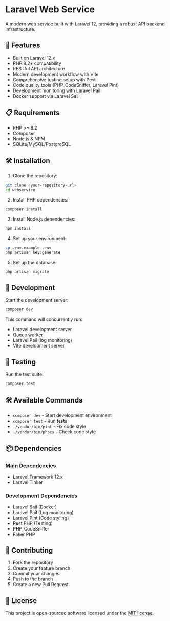 # Laravel Web Service

A modern web service built with Laravel 12, providing a robust API backend infrastructure.

## 🚀 Features

- Built on Laravel 12.x
- PHP 8.2+ compatibility
- RESTful API architecture
- Modern development workflow with Vite
- Comprehensive testing setup with Pest
- Code quality tools (PHP_CodeSniffer, Laravel Pint)
- Development monitoring with Laravel Pail
- Docker support via Laravel Sail

## 📋 Requirements

- PHP >= 8.2
- Composer
- Node.js & NPM
- SQLite/MySQL/PostgreSQL

## 🛠 Installation

1. Clone the repository:
```bash
git clone <your-repository-url>
cd webservice
```

2. Install PHP dependencies:
```bash
composer install
```

3. Install Node.js dependencies:
```bash
npm install
```

4. Set up your environment:
```bash
cp .env.example .env
php artisan key:generate
```

5. Set up the database:
```bash
php artisan migrate
```

## 🚦 Development

Start the development server:
```bash
composer dev
```

This command will concurrently run:
- Laravel development server
- Queue worker
- Laravel Pail (log monitoring)
- Vite development server

## 🧪 Testing

Run the test suite:
```bash
composer test
```

## 🛠 Available Commands

- `composer dev` - Start development environment
- `composer test` - Run tests
- `./vendor/bin/pint` - Fix code style
- `./vendor/bin/phpcs` - Check code style

## 📦 Dependencies

### Main Dependencies
- Laravel Framework 12.x
- Laravel Tinker

### Development Dependencies
- Laravel Sail (Docker)
- Laravel Pail (Log monitoring)
- Laravel Pint (Code styling)
- Pest PHP (Testing)
- PHP_CodeSniffer
- Faker PHP

## 🤝 Contributing

1. Fork the repository
2. Create your feature branch
3. Commit your changes
4. Push to the branch
5. Create a new Pull Request

## 📝 License

This project is open-sourced software licensed under the [MIT license](https://opensource.org/licenses/MIT).
